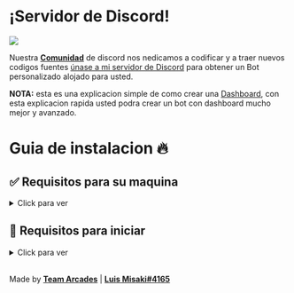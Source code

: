 # ¡Servidor de Discord!
<div>
<a href="https://team.arcades.ga/discord"><img src="https://discord.com/api/guilds/935157109761388554/widget.png?style=banner2"></a>
</div>

Nuestra [**Comunidad**](https://team.arcades.ga/discord) de discord nos nedicamos a codificar y a traer nuevos codigos fuentes [únase a mi servidor de Discord](https://team.arcades.ga/discord) para obtener un Bot personalizado alojado para usted.


**NOTA:** esta es una explicacion simple de como crear una [Dashboard](https://team.arcades.ga/), con esta explicacion rapida usted podra crear un bot con dashboard mucho mejor y avanzado.
 

# Guia de instalacion 🔥

## ✅ Requisitos para su maquina

<details>
  <summary>Click para ver</summary>

  * [nodejs](https://nodejs.org) versión 16.17.1 o superior, recomiendo la última versión STABLE
  * [python](https://python.org) versión 3.8 o superior, para instalar la base de datos `enmap` (better-sqlite3)

</details>

## 🤖 Requisitos para iniciar

<details>
  <summary>Click para ver</summary>
 
   1. Ejecute en su consola: `git clone https://github.com/Truchorko5566/ejemplo-de-dashboard`<br />
   * O descargelo desde precionando aqui [ejemplo-de-dashboard](https://github.com/Truchorko5566/ejemplo-de-dashboard/archive/refs/heads/master.zip)<br />
     * Entre a `cd ejemplo-de-dashboard`<br />
     * Entre a `cd ejemplo-de-dashboard/config.json` y agrege sus datos en el **TOKEN**<br />
     * Entre a `cd ejemplo-de-dashboard/dashboard/dash.json` y agrege sus datos en **CLIENTID** y **SECRET**<br />
       * Reacuerda que tienes que agregar el **CALLBACK** tando en https://discord.dev como en la dashboard<br />
          ```js
          {
          "callback": "http://localhost/callback"
          }
          ```
       * Algo como eso tenga en cuenta el **HTTP** no agreges **HTTPS** te congundiras<br />
 
</details>

<br/>

Made by [**Team Arcades**](https://team.arcades.ga/discord) | [**Luis Misaki#4165**](https://discord.com/users/313247783748501505)
